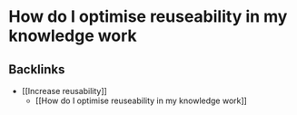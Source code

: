 # How do I optimise reuseability in my knowledge work

## Backlinks
* [[Increase reusability]]
	* [[How do I optimise reuseability in my knowledge work]]

<!-- #Work -->

<!-- {BearID:8593C27E-AA6B-4510-AAD2-627B6109D0C2-15756-0000130BB7AC0426} -->
